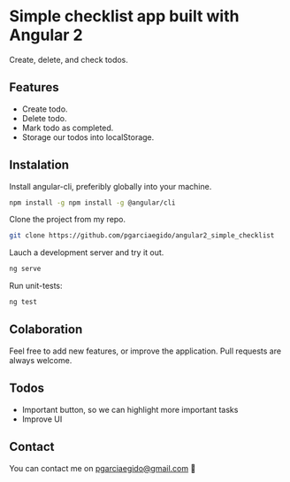 # Simple checklist app built with Angular 2
Create, delete, and check todos.

## Features
* Create todo.
* Delete todo.
* Mark todo as completed.
* Storage our todos into localStorage.

## Instalation
Install angular-cli, preferibly globally into your machine.
```sh
npm install -g npm install -g @angular/cli
```
Clone the project from my repo.
```sh
git clone https://github.com/pgarciaegido/angular2_simple_checklist
```
Lauch a development server and try it out.
```sh
ng serve
```
Run unit-tests:
```sh
ng test
```

## Colaboration
Feel free to add new features, or improve the application. Pull requests are always welcome.

## Todos
* Important button, so we can highlight more important tasks
* Improve UI

## Contact
You can contact me on pgarciaegido@gmail.com :beer:
